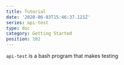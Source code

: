 ```yaml
---
title: Tutorial
date: '2020-06-03T15:46:37.121Z'
series: api-test
type: doc
category: Getting Started
position: 102
---
```


`api-test` is a bash program that makes testing

